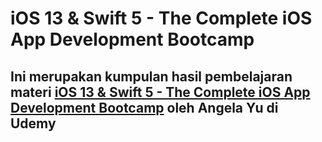 # iOS 13 & Swift 5 - The Complete iOS App Development Bootcamp
## Ini merupakan kumpulan hasil pembelajaran materi [iOS 13 & Swift 5 - The Complete iOS App Development Bootcamp](https://www.udemy.com/course/ios-13-app-development-bootcamp/?utm_source=adwords&utm_medium=udemyads&utm_campaign=iOSDevelopment_v.PROF_la.EN_cc.ROW_ti.6292&utm_content=deal4584&utm_term=_._ag_85479008314_._ad_395185983723_._kw__._de_c_._dm__._pl__._ti_dsa-774930045049_._li_1007710_._pd__._&matchtype=b&gclid=Cj0KCQjw-r71BRDuARIsAB7i_QP3zfAXt6CWglMYwq9O1Zha3dNsmWLFFlCEj1bIYRB_lpf-cxTohuQaAmh3EALw_wcB) oleh Angela Yu di Udemy
